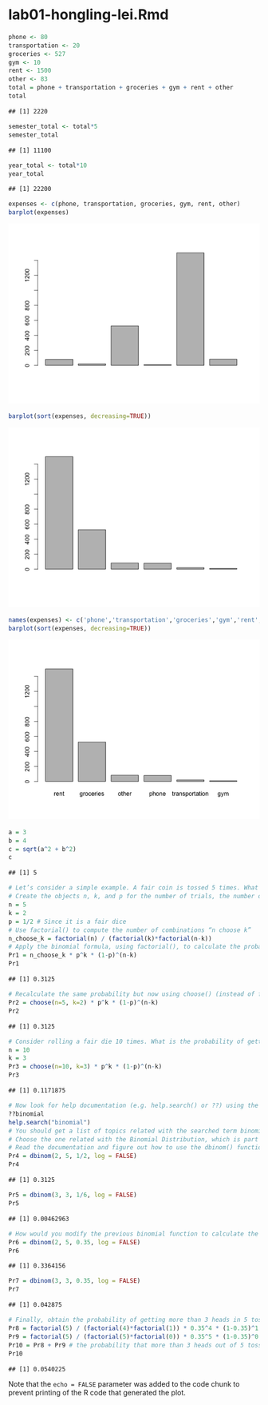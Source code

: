 lab01-hongling-lei.Rmd
================

``` r
phone <- 80
transportation <- 20
groceries <- 527
gym <- 10
rent <- 1500
other <- 83
total = phone + transportation + groceries + gym + rent + other
total
```

    ## [1] 2220

``` r
semester_total <- total*5
semester_total
```

    ## [1] 11100

``` r
year_total <- total*10
year_total
```

    ## [1] 22200

``` r
expenses <- c(phone, transportation, groceries, gym, rent, other)
barplot(expenses)
```

![](lab01-hongling-lei_files/figure-markdown_github/unnamed-chunk-1-1.png)

``` r
barplot(sort(expenses, decreasing=TRUE))
```

![](lab01-hongling-lei_files/figure-markdown_github/unnamed-chunk-1-2.png)

``` r
names(expenses) <- c('phone','transportation','groceries','gym','rent','other')
barplot(sort(expenses, decreasing=TRUE))
```

![](lab01-hongling-lei_files/figure-markdown_github/unnamed-chunk-1-3.png)

``` r
a = 3
b = 4
c = sqrt(a^2 + b^2)
c
```

    ## [1] 5

``` r
# Let’s consider a simple example. A fair coin is tossed 5 times. What is the probability of getting exactly 2 heads?
# Create the objects n, k, and p for the number of trials, the number of success, and the probability of success, respectively.
n = 5
k = 2
p = 1/2 # Since it is a fair dice
# Use factorial() to compute the number of combinations “n choose k”
n_choose_k = factorial(n) / (factorial(k)*factorial(n-k))
# Apply the binomial formula, using factorial(), to calculate the probability of getting exactly 2 heads out of 5 tosses.
Pr1 = n_choose_k * p^k * (1-p)^(n-k)
Pr1
```

    ## [1] 0.3125

``` r
# Recalculate the same probability but now using choose() (instead of factorial())
Pr2 = choose(n=5, k=2) * p^k * (1-p)^(n-k)
Pr2
```

    ## [1] 0.3125

``` r
# Consider rolling a fair die 10 times. What is the probability of getting exactly 3 sixes?
n = 10
k = 3
Pr3 = choose(n=10, k=3) * p^k * (1-p)^(n-k)
Pr3
```

    ## [1] 0.1171875

``` r
# Now look for help documentation (e.g. help.search() or ??) using the keyword binomial: binomial.
??binomial
help.search("binomial")
# You should get a list of topics related with the searched term binomial.
# Choose the one related with the Binomial Distribution, which is part of the R package stats (i.e. stats::Binomial).
# Read the documentation and figure out how to use the dbinom() function to obtain the above probabilities: 2 heads in 5 coin tosses, and 3 sixes in 3 rolls of a die.
Pr4 = dbinom(2, 5, 1/2, log = FALSE)
Pr4
```

    ## [1] 0.3125

``` r
Pr5 = dbinom(3, 3, 1/6, log = FALSE)
Pr5
```

    ## [1] 0.00462963

``` r
# How would you modify the previous binomial function to calculate the same probability (2 heads in 5 tosses) of a biased coin with a chance of heads of 35%?
Pr6 = dbinom(2, 5, 0.35, log = FALSE)
Pr6
```

    ## [1] 0.3364156

``` r
Pr7 = dbinom(3, 3, 0.35, log = FALSE)
Pr7
```

    ## [1] 0.042875

``` r
# Finally, obtain the probability of getting more than 3 heads in 5 tosses with a biased coin of 35% chance of heads.Apply the binomial formula, using factorial(), to calculate the probability of getting exactly 2 heads out of 5 tosses.
Pr8 = factorial(5) / (factorial(4)*factorial(1)) * 0.35^4 * (1-0.35)^1 # the probability that exactly 4 heads out of 5 tosses
Pr9 = factorial(5) / (factorial(5)*factorial(0)) * 0.35^5 * (1-0.35)^0 # the probability that exactly 5 heads out of 5 tosses
Pr10 = Pr8 + Pr9 # the probability that more than 3 heads out of 5 tosses
Pr10
```

    ## [1] 0.0540225

Note that the `echo = FALSE` parameter was added to the code chunk to prevent printing of the R code that generated the plot.
